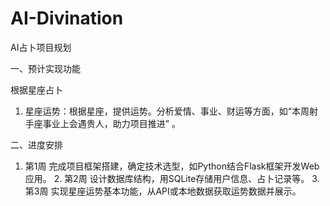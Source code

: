 # AI-Divination
AI占卜项目规划

一、预计实现功能

根据星座占卜

1. 星座运势：根据星座，提供运势。分析爱情、事业、财运等方面，如“本周射手座事业上会遇贵人，助力项目推进” 。

二、进度安排

1. 第1周 完成项目框架搭建，确定技术选型，如Python结合Flask框架开发Web应用。 2. 第2周 设计数据库结构，用SQLite存储用户信息、占卜记录等。 3. 第3周 实现星座运势基本功能，从API或本地数据获取运势数据并展示。
